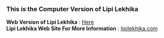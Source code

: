 ### This is the Computer Version of Lipi Lekhika

**Web Version of Lipi Lekhika** : [Here](https://github.com/shubhattin/lipilekhikA_jAla)  
**Lipi Lekhika Web Site For More Information** : [lipilekhika.com](https://rebrand.ly/lekhika)